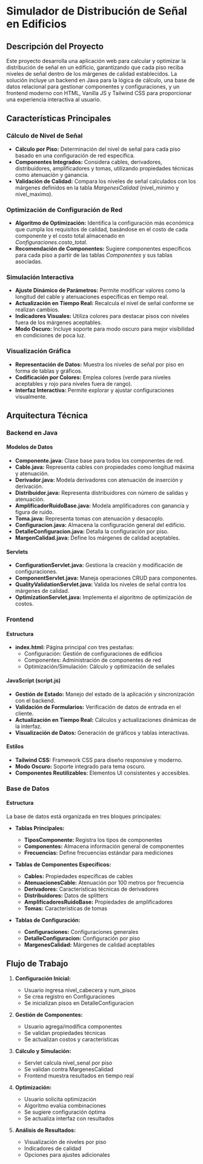 # Simulador de Distribución de Señal en Edificios

## Descripción del Proyecto

Este proyecto desarrolla una aplicación web para calcular y optimizar la distribución de señal en un edificio, garantizando que cada piso reciba niveles de señal dentro de los márgenes de calidad establecidos. La solución incluye un backend en Java para la lógica de cálculo, una base de datos relacional para gestionar componentes y configuraciones, y un frontend moderno con HTML, Vanilla JS y Tailwind CSS para proporcionar una experiencia interactiva al usuario.

## Características Principales

### Cálculo de Nivel de Señal

-   **Cálculo por Piso:** Determinación del nivel de señal para cada piso basado en una configuración de red específica.
-   **Componentes Integrados:** Considera cables, derivadores, distribuidores, amplificadores y tomas, utilizando propiedades técnicas como atenuación y ganancia.
-   **Validación de Calidad:** Compara los niveles de señal calculados con los márgenes definidos en la tabla _MargenesCalidad_ (nivel_minimo y nivel_maximo).

### Optimización de Configuración de Red

-   **Algoritmo de Optimización:** Identifica la configuración más económica que cumpla los requisitos de calidad, basándose en el costo de cada componente y el costo total almacenado en _Configuraciones.costo_total_.
-   **Recomendación de Componentes:** Sugiere componentes específicos para cada piso a partir de las tablas _Componentes_ y sus tablas asociadas.

### Simulación Interactiva

-   **Ajuste Dinámico de Parámetros:** Permite modificar valores como la longitud del cable y atenuaciones específicas en tiempo real.
-   **Actualización en Tiempo Real:** Recalcula el nivel de señal conforme se realizan cambios.
-   **Indicadores Visuales:** Utiliza colores para destacar pisos con niveles fuera de los márgenes aceptables.
-   **Modo Oscuro:** Incluye soporte para modo oscuro para mejor visibilidad en condiciones de poca luz.

### Visualización Gráfica

-   **Representación de Datos:** Muestra los niveles de señal por piso en forma de tablas y gráficos.
-   **Codificación por Colores:** Emplea colores (verde para niveles aceptables y rojo para niveles fuera de rango).
-   **Interfaz Interactiva:** Permite explorar y ajustar configuraciones visualmente.

## Arquitectura Técnica

### Backend en Java

#### Modelos de Datos

-   **Componente.java:** Clase base para todos los componentes de red.
-   **Cable.java:** Representa cables con propiedades como longitud máxima y atenuación.
-   **Derivador.java:** Modela derivadores con atenuación de inserción y derivación.
-   **Distribuidor.java:** Representa distribuidores con número de salidas y atenuación.
-   **AmplificadorRuidoBase.java:** Modela amplificadores con ganancia y figura de ruido.
-   **Toma.java:** Representa tomas con atenuación y desacoplo.
-   **Configuracion.java:** Almacena la configuración general del edificio.
-   **DetalleConfiguracion.java:** Detalla la configuración por piso.
-   **MargenCalidad.java:** Define los márgenes de calidad aceptables.

#### Servlets

-   **ConfigurationServlet.java:** Gestiona la creación y modificación de configuraciones.
-   **ComponentServlet.java:** Maneja operaciones CRUD para componentes.
-   **QualityValidationServlet.java:** Valida los niveles de señal contra los márgenes de calidad.
-   **OptimizationServlet.java:** Implementa el algoritmo de optimización de costos.

### Frontend

#### Estructura

-   **index.html:** Página principal con tres pestañas:
    -   Configuración: Gestión de configuraciones de edificios
    -   Componentes: Administración de componentes de red
    -   Optimización/Simulación: Cálculo y optimización de señales

#### JavaScript (script.js)

-   **Gestión de Estado:** Manejo del estado de la aplicación y sincronización con el backend.
-   **Validación de Formularios:** Verificación de datos de entrada en el cliente.
-   **Actualización en Tiempo Real:** Cálculos y actualizaciones dinámicas de la interfaz.
-   **Visualización de Datos:** Generación de gráficos y tablas interactivas.

#### Estilos

-   **Tailwind CSS:** Framework CSS para diseño responsive y moderno.
-   **Modo Oscuro:** Soporte integrado para tema oscuro.
-   **Componentes Reutilizables:** Elementos UI consistentes y accesibles.

### Base de Datos

#### Estructura

La base de datos está organizada en tres bloques principales:

-   **Tablas Principales:**

    -   **TiposComponente:** Registra los tipos de componentes
    -   **Componentes:** Almacena información general de componentes
    -   **Frecuencias:** Define frecuencias estándar para mediciones

-   **Tablas de Componentes Específicos:**

    -   **Cables:** Propiedades específicas de cables
    -   **AtenuacionesCable:** Atenuación por 100 metros por frecuencia
    -   **Derivadores:** Características técnicas de derivadores
    -   **Distribuidores:** Datos de splitters
    -   **AmplificadoresRuidoBase:** Propiedades de amplificadores
    -   **Tomas:** Características de tomas

-   **Tablas de Configuración:**
    -   **Configuraciones:** Configuraciones generales
    -   **DetalleConfiguracion:** Configuración por piso
    -   **MargenesCalidad:** Márgenes de calidad aceptables

## Flujo de Trabajo

1. **Configuración Inicial:**

    - Usuario ingresa nivel_cabecera y num_pisos
    - Se crea registro en Configuraciones
    - Se inicializan pisos en DetalleConfiguracion

2. **Gestión de Componentes:**

    - Usuario agrega/modifica componentes
    - Se validan propiedades técnicas
    - Se actualizan costos y características

3. **Cálculo y Simulación:**

    - Servlet calcula nivel_senal por piso
    - Se validan contra MargenesCalidad
    - Frontend muestra resultados en tiempo real

4. **Optimización:**

    - Usuario solicita optimización
    - Algoritmo evalúa combinaciones
    - Se sugiere configuración óptima
    - Se actualiza interfaz con resultados

5. **Análisis de Resultados:**
    - Visualización de niveles por piso
    - Indicadores de calidad
    - Opciones para ajustes adicionales
